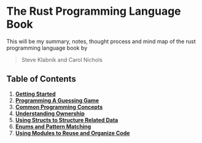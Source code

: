 # The Rust Programming Language Book

<p> 
This will be my summary, notes, thought process and mind map of the rust programming language book by
<blockquote> Steve Klabnik and Carol Nichols </blockquote>
</p>

## Table of Contents

1. **[Getting Started](getting-started/README.md)**
2. **[Programming A Guessing Game](programming_a_guessing_game/README.md)**
3. **[Common Programming Concepts](commom_programming_concepts/README.md)**
4. **[Understanding Ownership](understanding_ownership/README.md)**
5. **[Using Structs to Structure Related Data](using_structs_to_structure_related_data/README.md)**
6. **[Enums and Pattern Matching](enums_and_pattern_matching/README.md)**
7. **[Using Modules to Reuse and Organize Code](using_modules_to_reuse_and_organize_code/README.md)**
